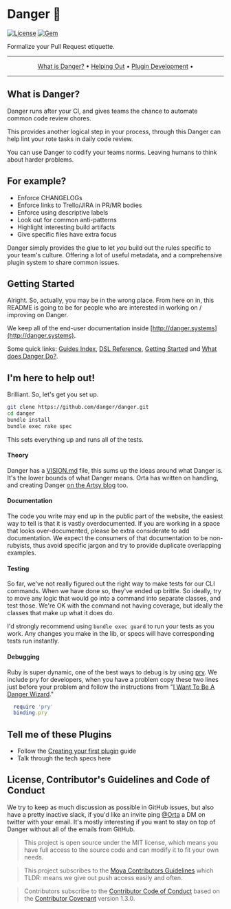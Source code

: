 # Danger :no_entry_sign:

[![License](http://img.shields.io/badge/license-MIT-green.svg?style=flat)](https://github.com/orta/danger/blob/master/LICENSE)
[![Gem](https://img.shields.io/gem/v/danger.svg?style=flat)](http://rubygems.org/gems/danger)

Formalize your Pull Request etiquette.

-------

<p align="center">
    <a href="#what-is-danger">What is Danger?</a> &bull;
    <a href="#im-here-to-help-out">Helping Out</a> &bull;
    <a href="#tell-me-of-these-plugins">Plugin Development</a> &bull;
</p>

-------

## What is Danger?

Danger runs after your CI, and gives teams the chance to automate common code review chores.

This provides another logical step in your process, through this Danger can help lint your rote tasks in daily code review.

You can use Danger to codify your teams norms. Leaving humans to think about harder problems.

## For example?

* Enforce CHANGELOGs
* Enforce links to Trello/JIRA in PR/MR bodies
* Enforce using descriptive labels
* Look out for common anti-patterns
* Highlight interesting build artifacts
* Give specific files have extra focus 

Danger simply provides the glue to let _you_ build out the rules specific to your team's culture. Offering a lot of useful metadata, and a comprehensive plugin system to share common issues. 

## Getting Started

Alright. So, actually, you may be in the wrong place. From here on in, this README is going to be for people who are interested in working on / improving on Danger. 

We keep all of the end-user documentation inside [http://danger.systems](http://danger.systems).

Some quick links: [Guides Index](http://danger.systems/guides.html), [DSL Reference](http://danger.systems/reference.html), [Getting Started](http://danger.systems/guides/getting_started.html) and [What does Danger Do?](http://danger.systems/guides/what_does_danger_do.html). 

## I'm here to help out!

Brilliant. So, let's get you set up.

``` sh
git clone https://github.com/danger/danger.git
cd danger
bundle install
bundle exec rake spec
```

This sets everything up and runs all of the tests. 

#### Theory

Danger has a [VISION.md](https://github.com/danger/danger/blob/master/VISION.md) file, this sums up the ideas around what Danger is. It's the lower bounds of what Danger means. Orta has written on handling, and creating Danger [on the Artsy blog](http://artsy.github.io/blog/categories/danger/) too.

#### Documentation

The code you write may end up in the public part of the website, the easiest way to tell is that it is vastly overdocumented. If you are working in a space that looks over-documented, please be extra considerate to add documentation. We expect the consumers of that documentation to be non-rubyists, thus avoid specific jargon and try to provide duplicate overlapping examples.  

#### Testing

So far, we've not really figured out the right way to make tests for our CLI commands. When we have done so, they've ended up brittle. So ideally, try to move any logic that would go into a command into separate classes, and test those. We're OK with the command not having coverage, but ideally the classes that make up what it does do.

I'd strongly recommend using `bundle exec guard` to run your tests as you work. Any changes you make in the lib, or specs will have corresponding tests run instantly.

#### Debugging

Ruby is super dynamic, one of the best ways to debug is by using [pry](http://pryrepl.org/). We include pry for developers, when you have a problem copy these two lines just before your problem and follow the instructions from "[I Want To Be A Danger Wizard](http://danger.systems/guides/troubleshooting.html#i-want-to-be-a-danger-wizard)."

```ruby
  require 'pry'      
  binding.pry
```

## Tell me of these Plugins

* Follow the [Creating your first plugin](http://danger.systems/guides/creating_your_first_plugin.html) guide
* Talk through the tech specs here

## License, Contributor's Guidelines and Code of Conduct

We try to keep as much discussion as possible in GitHub issues, but also have a pretty inactive slack, if you'd like an invite ping [@Orta](https://twitter.com/orta/) a DM on twitter with your email. It's mostly interesting if you want to stay on top of Danger without all of the emails from GitHub. 

> This project is open source under the MIT license, which means you have full access to the source code and can modify it to fit your own needs.

> This project subscribes to the [Moya Contributors Guidelines](https://github.com/Moya/contributors) which TLDR: means we give out push access easily and often.

> Contributors subscribe to the [Contributor Code of Conduct](http://contributor-covenant.org/version/1/3/0/) based on the [Contributor Covenant](http://contributor-covenant.org) version 1.3.0.
